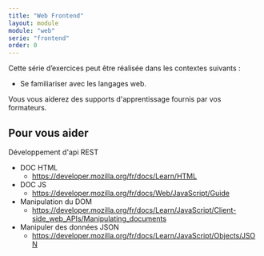 ```yaml
---
title: "Web Frontend"
layout: module
module: "web"
serie: "frontend"
order: 0
---
```


Cette série d’exercices peut être réalisée dans les contextes suivants :

- Se familiariser avec les langages web.

Vous vous aiderez des supports d'apprentissage fournis par vos formateurs.


## Pour vous aider

Développement d'api REST 

- DOC HTML 
    - https://developer.mozilla.org/fr/docs/Learn/HTML
- DOC JS
    - https://developer.mozilla.org/fr/docs/Web/JavaScript/Guide
- Manipulation du DOM
    - https://developer.mozilla.org/fr/docs/Learn/JavaScript/Client-side_web_APIs/Manipulating_documents
- Manipuler des données JSON
    - https://developer.mozilla.org/fr/docs/Learn/JavaScript/Objects/JSON
